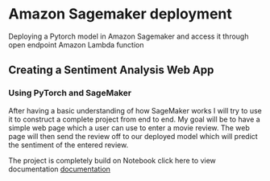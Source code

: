 # Amazon Sagemaker deployment 
Deploying a Pytorch model in Amazon Sagemaker and access it through open endpoint Amazon Lambda function

## Creating a Sentiment Analysis Web App
### Using PyTorch and SageMaker

After having a basic understanding of how SageMaker works I will try to use it to construct a complete project from end to end. My goal will be to have a simple web page which a user can use to enter a movie review. The web page will then send the review off to our deployed model which will predict the sentiment of the entered review.

The project is completely build on Notebook click here to view documentation [documentation](/report.md)
